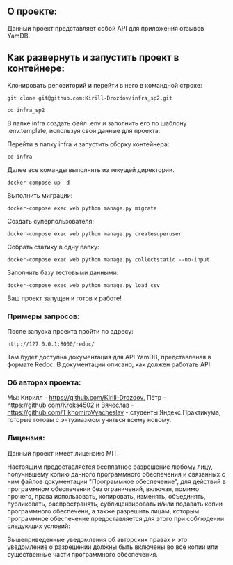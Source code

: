 ## О проекте:

Данный проект представляет собой API для приложения отзывов YamDB.

## Как развернуть и запустить проект в контейнере:

Клонировать репозиторий и перейти в него в командной строке:

```
git clone git@github.com:Kirill-Drozdov/infra_sp2.git
```

```
cd infra_sp2
```

В папке infra создать файл .env и заполнить его по шаблону .env.template,
используя свои данные для проекта:


Перейти в папку infra и запустить сборку контейнера:

```
cd infra
```

Далее все команды выполнять из текущей директории.

```
docker-compose up -d
```

Выполнить миграции:

```
docker-compose exec web python manage.py migrate
```

Создать суперпользователя:

```
docker-compose exec web python manage.py createsuperuser
```

Собрать статику в одну папку:

```
docker-compose exec web python manage.py collectstatic --no-input
```

Заполнить базу тестовыми данными:

```
docker-compose exec web python manage.py load_csv
```

Ваш проект запущен и готов к работе!


### Примеры запросов:

После запуска проекта пройти по адресу:

```
http://127.0.0.1:8000/redoc/

```
Там будет доступна документация для API YamDB,
представленая в формате Redoc.
В документации описано, как должен работать API.


### Об авторах проекта:
Мы: Кирилл - https://github.com/Kirill-Drozdov,
Пётр - https://github.com/Kroks4502
и Вячеслав - https://github.com/TikhomiroVyacheslav -
студенты Яндекс.Практикума, готорые готовы с энтузиазмом учиться всему новому.


### Лицензия:

Данный проект имеет лицензию MIT.

Настоящим предоставляется бесплатное разрешение любому лицу, получившему
копию данного программного обеспечения и связанных с ним файлов документации
"Программное обеспечение", для действий в программном обеспечении без ограничений, включая,
помимо прочего, права использовать, копировать, изменять, объединять, публиковать,
распространять, сублицензировать и/или подавать копии программного обеспечени, а
также разрешить лицам, которым программное обеспечение предоставляется для этого при 
соблюдении следующих условий:

Вышеприведенные уведомления об авторских правах и это уведомление о разрешении должны быть включены во все
копии или существенные части программного обеспечения.
